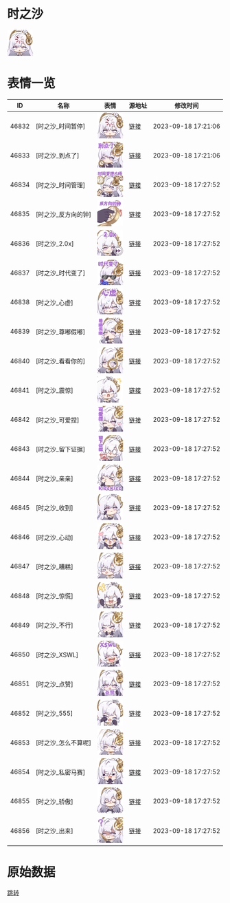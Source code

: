 # 时之沙

<img src="./cover.png" height="60" alt="cover" />

# 表情一览

|ID|名称|表情|源地址|修改时间|
|----|----|----|----|----|
|46832|[时之沙_时间暂停]|<img src="./pic/046832_%5B时之沙_时间暂停%5D.png" height="60" alt="时间暂停"/>|[链接](https://i0.hdslb.com/bfs/emote/5a376468b00f23cd42f9697f76fa70bd9e60c117.png)|2023-09-18 17:21:06|
|46833|[时之沙_到点了]|<img src="./pic/046833_%5B时之沙_到点了%5D.png" height="60" alt="到点了"/>|[链接](https://i0.hdslb.com/bfs/emote/e6c805264bb863f4b7711c8a427c6e83ad667c9a.png)|2023-09-18 17:21:06|
|46834|[时之沙_时间管理]|<img src="./pic/046834_%5B时之沙_时间管理%5D.png" height="60" alt="时间管理"/>|[链接](https://i0.hdslb.com/bfs/emote/58c9544d60b25d8b21e9184f3dbb2c2a53841001.png)|2023-09-18 17:27:52|
|46835|[时之沙_反方向的钟]|<img src="./pic/046835_%5B时之沙_反方向的钟%5D.png" height="60" alt="反方向的钟"/>|[链接](https://i0.hdslb.com/bfs/emote/bea95b9660fa5b4bd835c388322ab33fe1e53dfe.png)|2023-09-18 17:27:52|
|46836|[时之沙_2.0x]|<img src="./pic/046836_%5B时之沙_2.0x%5D.png" height="60" alt="2.0x"/>|[链接](https://i0.hdslb.com/bfs/emote/f45a143d504f33702f707bd181c7a106ad2661c1.png)|2023-09-18 17:27:52|
|46837|[时之沙_时代变了]|<img src="./pic/046837_%5B时之沙_时代变了%5D.png" height="60" alt="时代变了"/>|[链接](https://i0.hdslb.com/bfs/emote/90efd80b216264d12fe5f8eed0beb13c2748c9fc.png)|2023-09-18 17:27:52|
|46838|[时之沙_心虚]|<img src="./pic/046838_%5B时之沙_心虚%5D.png" height="60" alt="心虚"/>|[链接](https://i0.hdslb.com/bfs/emote/f2ad4c1e97b38353f3af54446bbf95220977457f.png)|2023-09-18 17:27:52|
|46839|[时之沙_尊嘟假嘟]|<img src="./pic/046839_%5B时之沙_尊嘟假嘟%5D.png" height="60" alt="尊嘟假嘟"/>|[链接](https://i0.hdslb.com/bfs/emote/166c09f32b1a5784e6b547478df4868b21f5373b.png)|2023-09-18 17:27:52|
|46840|[时之沙_看看你的]|<img src="./pic/046840_%5B时之沙_看看你的%5D.png" height="60" alt="看看你的"/>|[链接](https://i0.hdslb.com/bfs/emote/9c1a4626cc0cece9c5ad79e2549876e3ec9c12bc.png)|2023-09-18 17:27:52|
|46841|[时之沙_震惊]|<img src="./pic/046841_%5B时之沙_震惊%5D.png" height="60" alt="震惊"/>|[链接](https://i0.hdslb.com/bfs/emote/0acaa52c8b40b90cd4bc85a7d773d0c0bda2c62c.png)|2023-09-18 17:27:52|
|46842|[时之沙_可爱捏]|<img src="./pic/046842_%5B时之沙_可爱捏%5D.png" height="60" alt="可爱捏"/>|[链接](https://i0.hdslb.com/bfs/emote/33d1998ade64676e497ca4b8e41f34ac99fc7651.png)|2023-09-18 17:27:52|
|46843|[时之沙_留下证据]|<img src="./pic/046843_%5B时之沙_留下证据%5D.png" height="60" alt="留下证据"/>|[链接](https://i0.hdslb.com/bfs/emote/cf60c1c485d8ebab2497dd6b0f7edcb9f159435b.png)|2023-09-18 17:27:52|
|46844|[时之沙_亲亲]|<img src="./pic/046844_%5B时之沙_亲亲%5D.png" height="60" alt="亲亲"/>|[链接](https://i0.hdslb.com/bfs/emote/76e684b3a7f781239912056b37a1545434ca8e13.png)|2023-09-18 17:27:52|
|46845|[时之沙_收到]|<img src="./pic/046845_%5B时之沙_收到%5D.png" height="60" alt="收到"/>|[链接](https://i0.hdslb.com/bfs/emote/66f5632589ff19fd5a69767077a6e98605bfa37c.png)|2023-09-18 17:27:52|
|46846|[时之沙_心动]|<img src="./pic/046846_%5B时之沙_心动%5D.png" height="60" alt="心动"/>|[链接](https://i0.hdslb.com/bfs/emote/4332a466609846ebff28e3cb7414f5c59dae3f6b.png)|2023-09-18 17:27:52|
|46847|[时之沙_糟糕]|<img src="./pic/046847_%5B时之沙_糟糕%5D.png" height="60" alt="糟糕"/>|[链接](https://i0.hdslb.com/bfs/emote/234c6382d011019f573dbb9e54a16efcbf1d6a8e.png)|2023-09-18 17:27:52|
|46848|[时之沙_惊慌]|<img src="./pic/046848_%5B时之沙_惊慌%5D.png" height="60" alt="惊慌"/>|[链接](https://i0.hdslb.com/bfs/emote/2894402677994f5495e751cd7ab3fe2dd7a12cfd.png)|2023-09-18 17:27:52|
|46849|[时之沙_不行]|<img src="./pic/046849_%5B时之沙_不行%5D.png" height="60" alt="不行"/>|[链接](https://i0.hdslb.com/bfs/emote/38faec9428c6d23adca255170f7d7af2a1b18744.png)|2023-09-18 17:27:52|
|46850|[时之沙_XSWL]|<img src="./pic/046850_%5B时之沙_XSWL%5D.png" height="60" alt="XSWL"/>|[链接](https://i0.hdslb.com/bfs/emote/f6c0c766169cd180298dc4e433c1627d65a9873e.png)|2023-09-18 17:27:52|
|46851|[时之沙_点赞]|<img src="./pic/046851_%5B时之沙_点赞%5D.png" height="60" alt="点赞"/>|[链接](https://i0.hdslb.com/bfs/emote/3946a1ca7dcc6f96be8869e1693b9718a884506b.png)|2023-09-18 17:27:52|
|46852|[时之沙_555]|<img src="./pic/046852_%5B时之沙_555%5D.png" height="60" alt="555"/>|[链接](https://i0.hdslb.com/bfs/emote/b2724acff7b74c86b2a50659a7c86157782319ff.png)|2023-09-18 17:27:52|
|46853|[时之沙_怎么不算呢]|<img src="./pic/046853_%5B时之沙_怎么不算呢%5D.png" height="60" alt="怎么不算呢"/>|[链接](https://i0.hdslb.com/bfs/emote/497bf6fd2b9b155c40293d4ac2a3cdb8c195fd88.png)|2023-09-18 17:27:52|
|46854|[时之沙_私密马赛]|<img src="./pic/046854_%5B时之沙_私密马赛%5D.png" height="60" alt="私密马赛"/>|[链接](https://i0.hdslb.com/bfs/emote/c3bb325f8733ae6332441d431f9447c0c54f6ec5.png)|2023-09-18 17:27:52|
|46855|[时之沙_骄傲]|<img src="./pic/046855_%5B时之沙_骄傲%5D.png" height="60" alt="骄傲"/>|[链接](https://i0.hdslb.com/bfs/emote/3691c24a40a436a34c02ef049b496971608b15dd.png)|2023-09-18 17:27:52|
|46856|[时之沙_出来]|<img src="./pic/046856_%5B时之沙_出来%5D.png" height="60" alt="出来"/>|[链接](https://i0.hdslb.com/bfs/emote/5b04d5fbc88b31bf4da6c299d89da781b4e46991.png)|2023-09-18 17:27:52|

# 原始数据

[跳转](./raw.json)

